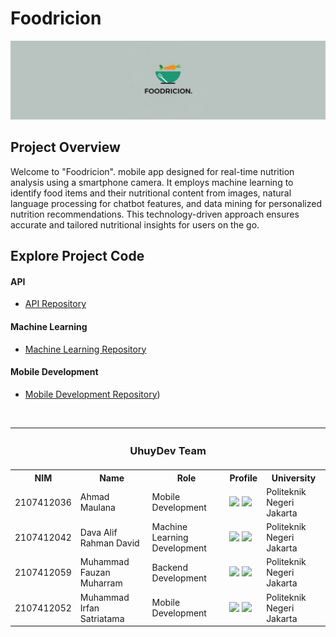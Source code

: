 # Foodricion

<div align="center">
  <img height="" src="https://raw.githubusercontent.com/UhuyDev/.github/main/profile/head.jpg?raw=true"  />
</div>

## Project Overview

Welcome to "Foodricion". mobile app designed for real-time nutrition analysis using a smartphone camera. It employs machine learning to identify food items and their nutritional content from images, natural language processing for chatbot features, and data mining for personalized nutrition recommendations. This technology-driven approach ensures accurate and tailored nutritional insights for users on the go.
<br>
## Explore Project Code

#### API
- [API Repository](https://github.com/UhuyDev/foodricion-API)

#### Machine Learning
- [Machine Learning Repository](https://github.com/UhuyDev/Foodricion-ML)

#### Mobile Development
- [Mobile Development Repository](https://github.com/UhuyDev/foodricion-mobile))

<br>

  <table align="center">
    <tr>
     <th colspan="5">
    <h3 align="center">UhuyDev Team</h3>
  </th>
</tr>
      <th>NIM</th>
      <th>Name</th>
      <th>Role</th>
      <th>Profile</th>
      <th>University</th>
    </tr>
    <tr>
      <td>2107412036</td>
      <td>Ahmad Maulana</td>
      <td>Mobile Development</td>
      <td>
        <a href="https://www.linkedin.com/in/Ahmad Maulana/"><img src="https://img.shields.io/badge/linkedin-%230077B5.svg?style=for-the-badge&logo=linkedin&logoColor=white"></a>
        <a href="https://github.com/Lanzkuy"><img src="https://img.shields.io/badge/github-121013?style=for-the-badge&logo=github&logoColor=white"></a>
      </td>
      <td>Politeknik Negeri Jakarta</td>
    </tr>
    <tr>
      <td>2107412042</td>
      <td>Dava Alif Rahman David</td>
      <td>Machine Learning Development</td>
      <td>
        <a href="https://www.linkedin.com/in/dava-ard"><img src="https://img.shields.io/badge/linkedin-%230077B5.svg?style=for-the-badge&logo=linkedin&logoColor=white"></a>
        <a href="https://github.com/dvaled"><img src="https://img.shields.io/badge/github-121013?style=for-the-badge&logo=github&logoColor=white"></a>
      </td>
      <td>Politeknik Negeri Jakarta</td>
    </tr>
    <tr>
      <td>2107412059</td>
      <td>Muhammad Fauzan Muharram</td>
      <td>Backend Development</td>
      <td>
        <a href="https://www.linkedin.com/in/fauzanmhr"><img src="https://img.shields.io/badge/linkedin-%230077B5.svg?style=for-the-badge&logo=linkedin&logoColor=white"></a>
        <a href="https://github.com/Fauzanmhr"><img src="https://img.shields.io/badge/github-121013?style=for-the-badge&logo=github&logoColor=white"></a>
      </td>
      <td>Politeknik Negeri Jakarta</td>
    </tr>
    <tr>
      <td>2107412052</td>
      <td>Muhammad Irfan Satriatama</td>
      <td>Mobile Development</td>
      <td>
        <a href="https://www.linkedin.com/in/muhammad-irfan-satriatama"><img src="https://img.shields.io/badge/linkedin-%230077B5.svg?style=for-the-badge&logo=linkedin&logoColor=white"></a>
        <a href="https://github.com/Irfansatriatama"><img src="https://img.shields.io/badge/github-121013?style=for-the-badge&logo=github&logoColor=white"></a>
      </td>
      <td>Politeknik Negeri Jakarta</td>
    </tr>
  </table>
</div>
